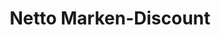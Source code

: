 ---
title: "Netto Marken-Discount"
url: /suedbrookmerland/netto-marken-discount/
shop: Supermarkt
---